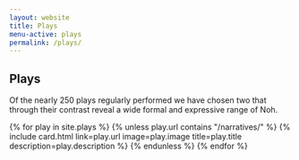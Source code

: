```yaml
---
layout: website
title: Plays
menu-active: plays
permalink: /plays/
---
```

<main class="page-content">
  <div class="text-container">
    <h2>Plays</h2>
    <p>Of the nearly 250  plays regularly performed we have chosen two that through their contrast reveal a wide formal and expressive range of Noh. </p>
  </div>

  <div class="list-plays">
    <div class="cards-container">
      {% for play in site.plays %}
        {% unless play.url contains "/narratives/" %}
          {% include card.html
            link=play.url
            image=play.image
            title=play.title
            description=play.description
          %}
        {% endunless %}
      {% endfor %}
    </div>
  </div>

</main>
